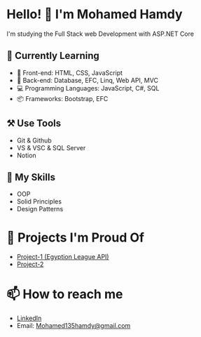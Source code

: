 # Hello! 👋 I'm Mohamed Hamdy
I'm studying the Full Stack web Development with ASP.NET Core

## 🌱 Currently Learning
 - 🎨 Front-end: HTML, CSS, JavaScript
 - 🧠 Back-end: Database, EFC, Linq, Web API, MVC
 - 💻 Programming Languages: JavaScript, C#, SQL
 - 📦 Frameworks: Bootstrap, EFC
## ⚒️ Use Tools
 - Git & Github
 - VS & VSC & SQL Server
 - Notion
## 🚀 My Skills
 - OOP
 - Solid Principles
 - Design Patterns
# 💼 Projects I'm Proud Of
 - [Project-1 (Egyption League API)](https://github.com/MohamedHamada13/Egyption-League-Web-API) 
 - [Project-2]([URL])
# 📫 How to reach me
 - [LinkedIn](https://www.linkedin.com/in/mohamed-hamdy-5ab364227/)
 - Email: Mohamed135hamdy@gmail.com

